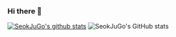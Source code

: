 ### Hi there 👋
[![SeokJuGo's github stats](https://github-readme-stats.vercel.app/api/top-langs/?username=SeokJuGo&show_icons=true&hide_border=true&title_color=004386&icon_color=004386&layout=compact)](https://github.com/SeokJuGo)
![SeokJuGo's GitHub stats](https://github-readme-stats.vercel.app/api?username=SeokJuGo&show_icons=true&theme=radical)

<!--
**SeokJuGo/SeokJuGo** is a ✨ _special_ ✨ repository because its `README.md` (this file) appears on your GitHub profile.

Here are some ideas to get you started:

- 🔭 I’m currently working on ...
- 🌱 I’m currently learning ...
- 👯 I’m looking to collaborate on ...
- 🤔 I’m looking for help with ...
- 💬 Ask me about ...
- 📫 How to reach me: ...
- 😄 Pronouns: ...
- ⚡ Fun fact: ...
-->
